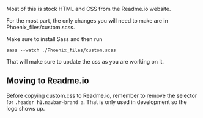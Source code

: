 Most of this is stock HTML and CSS from the Readme.io website.

For the most part, the only changes you will need to make are in Phoenix_files/custom.scss.

Make sure to install Sass and then run

    sass --watch ./Phoenix_files/custom.scss

That will make sure to update the css as you are working on it.

## Moving to Readme.io

Before copying custom.css to Readme.io, remember to remove the selector for
`.header h1.navbar-brand a`. That is only used in development so the logo shows up.
